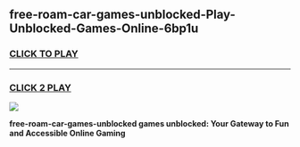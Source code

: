 
## free-roam-car-games-unblocked-Play-Unblocked-Games-Online-6bp1u
<h3>
<a href="https://premium76.site?title=free-roam-car-games-unblocked&ref=25A">CLICK TO PLAY</a></h3>
<hr>

<h3>
<a href="https://premium76.site?title=free-roam-car-games-unblocked&ref=25A">CLICK 2 PLAY</a>
  
</h3>

<a href="https://premium76.site?title=free-roam-car-games-unblocked&ref=25A"><img src="https://clearcache.store/games.png"></a>


**free-roam-car-games-unblocked games unblocked: Your Gateway to Fun and Accessible Online Gaming**
